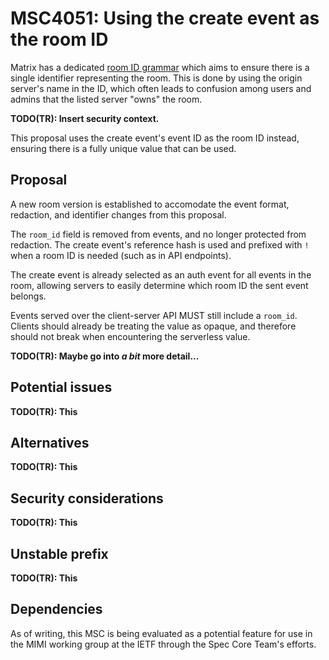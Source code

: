 # MSC4051: Using the create event as the room ID

Matrix has a dedicated [room ID grammar](https://spec.matrix.org/v1.8/appendices/#room-ids) which
aims to ensure there is a single identifier representing the room. This is done by using the origin
server's name in the ID, which often leads to confusion among users and admins that the listed server
"owns" the room.

**TODO(TR): Insert security context.**

This proposal uses the create event's event ID as the room ID instead, ensuring there is a fully
unique value that can be used.

## Proposal

A new room version is established to accomodate the event format, redaction, and identifier changes
from this proposal.

The `room_id` field is removed from events, and no longer protected from redaction. The create event's
reference hash is used and prefixed with `!` when a room ID is needed (such as in API endpoints).

The create event is already selected as an auth event for all events in the room, allowing servers to
easily determine which room ID the sent event belongs.

Events served over the client-server API MUST still include a `room_id`. Clients should already be
treating the value as opaque, and therefore should not break when encountering the serverless value.

**TODO(TR): Maybe go into *a bit* more detail...**

## Potential issues

**TODO(TR): This**

## Alternatives

**TODO(TR): This**

## Security considerations

**TODO(TR): This**

## Unstable prefix

**TODO(TR): This**

## Dependencies

As of writing, this MSC is being evaluated as a potential feature for use in the MIMI working group at
the IETF through the Spec Core Team's efforts.
